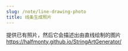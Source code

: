 ```yaml
---
slug: /note/line-drawing-photo
title: 线条生成照片
---
```

提供已有照片，然后它会描述出由直线绘制的图片
https://halfmonty.github.io/StringArtGenerator/

